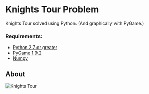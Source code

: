 # Knights Tour Problem

Knights Tour solved using Python.
(And graphically with PyGame.)

### Requirements:
- [Python 2.7 or greater](https://www.python.org/)
- [PyGame 1.9.2](http://pygame.org/hifi.html)
- [Numpy](http://www.numpy.org/)

## About
![Knights Tour](https://github.com/RodolfoFerro/KnightsTour/blob/master/Knights.gif=300x "Knights Tour")
